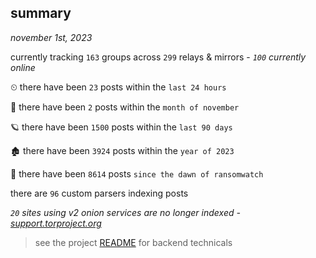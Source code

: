 
## summary
_november 1st, 2023_

currently tracking `163` groups across `299` relays & mirrors - _`100` currently online_

⏲ there have been `23` posts within the `last 24 hours`

🦈 there have been `2` posts within the `month of november`

🪐 there have been `1500` posts within the `last 90 days`

🏚 there have been `3924` posts within the `year of 2023`

🦕 there have been `8614` posts `since the dawn of ransomwatch`

there are `96` custom parsers indexing posts

_`20` sites using v2 onion services are no longer indexed - [support.torproject.org](https://support.torproject.org/onionservices/v2-deprecation/)_

> see the project [README](https://github.com/joshhighet/ransomwatch#ransomwatch--) for backend technicals
